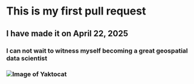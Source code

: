 # This is my first pull request 
## I have made it on April 22, 2025
### I can not wait to witness myself becoming a great geospatial data scientist
### ![Image of Yaktocat](https://octodex.github.com/images/yaktocat.png)






